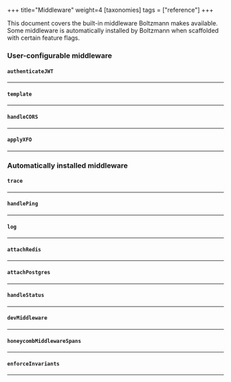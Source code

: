 +++
title="Middleware"
weight=4
[taxonomies]
tags = ["reference"]
+++

This document covers the built-in middleware Boltzmann makes available. Some
middleware is automatically installed by Boltzmann when scaffolded with certain
feature flags.

<!-- more -->


### User-configurable middleware

#### `authenticateJWT`

---

#### `template`

---

#### `handleCORS`

---

#### `applyXFO`

---

### Automatically installed middleware

#### `trace`

---

#### `handlePing`

---

#### `log`

---

#### `attachRedis`

---

#### `attachPostgres`

---

#### `handleStatus`

---

#### `devMiddleware`

---

#### `honeycombMiddlewareSpans`

---

#### `enforceInvariants`

---
